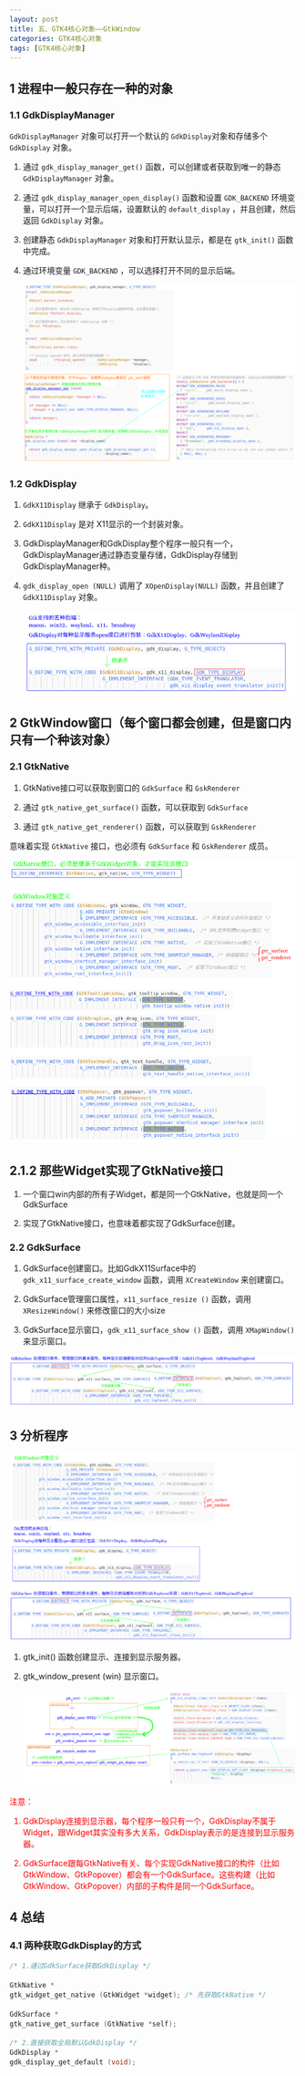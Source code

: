```yaml
---
layout: post
title: 五、GTK4核心对象——GtkWindow
categories: GTK4核心对象
tags: [GTK4核心对象]
---
```


## 1 进程中一般只存在一种的对象

### 1.1 GdkDisplayManager

`GdkDisplayManager` 对象可以打开一个默认的 `GdkDisplay`对象和存储多个 `GdkDisplay` 对象。

1. 通过 `gdk_display_manager_get()` 函数，可以创建或者获取到唯一的静态 `GdkDisplayManager` 对象。

2. 通过 `gdk_display_manager_open_display()` 函数和设置 `GDK_BACKEND` 环境变量，可以打开一个显示后端，设置默认的 `default_display` ，并且创建，然后返回 `GdkDisplay` 对象。

3. 创建静态 `GdkDisplayManager` 对象和打开默认显示，都是在 `gtk_init()` 函数中完成。

4. 通过环境变量 `GDK_BACKEND` ，可以选择打开不同的显示后端。

   ![alt text](/assets/GTK4/GTK4Core/09_GtkWindow/image/image.png)


### 1.2 GdkDisplay

1. `GdkX11Display` 继承于 `GdkDisplay`。

2. `GdkX11Display` 是对 X11显示的一个封装对象。

3. GdkDisplayManager和GdkDisplay整个程序一般只有一个，GdkDisplayManager通过静态变量存储，GdkDisplay存储到GdkDisplayManager种。

4. `gdk_display_open (NULL)` 调用了 `XOpenDisplay(NULL)` 函数，并且创建了 `GdkX11Display` 对象。

    ![alt text](/assets/GTK4/GTK4Core/09_GtkWindow/image/image-1.png)

## 2 GtkWindow窗口（每个窗口都会创建，但是窗口内只有一个种该对象）

### 2.1 GtkNative

1. GtkNative接口可以获取到窗口的 `GdkSurface` 和 `GskRenderer` 

2. 通过 `gtk_native_get_surface()` 函数，可以获取到 `GdkSurface`

3. 通过 `gtk_native_get_renderer()` 函数，可以获取到 `GskRenderer` 

意味着实现 `GtkNative` 接口，也必须有 `GdkSurface` 和 `GskRenderer` 成员。

![alt text](/assets/GTK4/GTK4Core/09_GtkWindow/image/image-2.png)

## 2.1.2 那些Widget实现了GtkNative接口

1. 一个窗口win内部的所有子Widget，都是同一个GtkNative，也就是同一个GdkSurface

2. 实现了GtkNative接口，也意味着都实现了GdkSurface创建。

### 2.2 GdkSurface

1. GdkSurface创建窗口。比如GdkX11Surface中的 `gdk_x11_surface_create_window` 函数，调用 `XCreateWindow` 来创建窗口。

2. GdkSurface管理窗口属性，`x11_surface_resize ()` 函数，调用 `XResizeWindow()` 来修改窗口的大小size

3. GdkSurface显示窗口，`gdk_x11_surface_show ()` 函数，调用 `XMapWindow()` 来显示窗口。
 
  ![alt text](/assets/GTK4/GTK4Core/09_GtkWindow/image/image-3.png)

## 3 分析程序

![alt text](/assets/GTK4/GTK4Core/09_GtkWindow/image/image-4.png)

1. gtk_init() 函数创建显示、连接到显示服务器。

2. gtk_window_present (win) 显示窗口。

    ![alt text](/assets/GTK4/GTK4Core/09_GtkWindow/image/image-5.png)

<font color="red">
注意：

1. GdkDisplay连接到显示器，每个程序一般只有一个，GdkDisplay不属于Widget，跟Widget其实没有多大关系，GdkDisplay表示的是连接到显示服务器。

2. GdkSurface跟每GtkNative有关、每个实现GdkNative接口的构件（比如GtkWindow、GtkPopover）都会有一个GdkSurface。这些构建（比如GtkWindow、GtkPopover）内部的子构件是同一个GdkSurface。
</font>

## 4 总结

### 4.1 两种获取GdkDisplay的方式

```c
/* 1.通过GdkSurface获取GdkDisplay */

GtkNative *
gtk_widget_get_native (GtkWidget *widget); /* 先获取GtkNative */

GdkSurface *
gtk_native_get_surface (GtkNative *self);

/* 2.直接获取全局默认GdkDisplay */
GdkDisplay *
gdk_display_get_default (void);
```